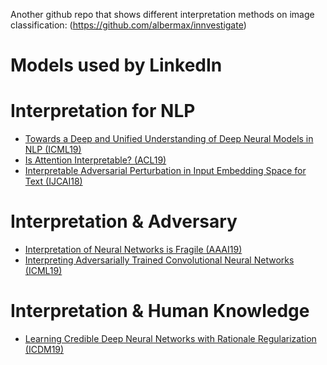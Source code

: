 Another github repo that shows different interpretation methods on image classification: (https://github.com/albermax/innvestigate) <br />

# Models used by LinkedIn


# Interpretation for NLP
* [Towards a Deep and Unified Understanding of Deep Neural Models in NLP (ICML19)](http://proceedings.mlr.press/v97/guan19a/guan19a.pdf) <br />
* [Is Attention Interpretable? (ACL19)](https://arxiv.org/pdf/1906.03731.pdf) <br />
* [Interpretable Adversarial Perturbation in Input Embedding Space for Text (IJCAI18)](https://www.ijcai.org/Proceedings/2018/0601.pdf) <br />

# Interpretation & Adversary
* [Interpretation of Neural Networks is Fragile (AAAI19)](https://arxiv.org/pdf/1710.10547.pdf) <br />
* [Interpreting Adversarially Trained Convolutional Neural Networks (ICML19)](https://arxiv.org/pdf/1905.09797.pdf) <br />

# Interpretation & Human Knowledge
* [Learning Credible Deep Neural Networks with Rationale Regularization (ICDM19)](https://arxiv.org/pdf/1908.05601.pdf) <br />

